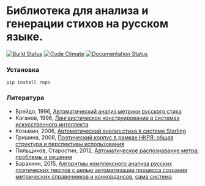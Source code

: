 # Библиотека для анализа и генерации стихов на русском языке. #

[![Build Status](https://travis-ci.org/IlyaGusev/rupo.svg?branch=master)](https://travis-ci.org/IlyaGusev/rupo)
[![Code Climate](https://codeclimate.com/github/IlyaGusev/rupo/badges/gpa.svg)](https://codeclimate.com/github/IlyaGusev/rupo)
[![Documentation Status](https://readthedocs.org/projects/rupo/badge/?version=latest)](http://rupo.readthedocs.io/en/latest/?badge=latest)

### Установка ###
```
pip install rupo
```

### Литература ###
* Брейдо, 1996, [Автоматический анализ метрики русского стиха](http://search.rsl.ru/ru/record/01000000124)
* Каганов, 1996, [Лингвистическое конструирование в системах искусственного интеллекта](http://lleo.me/soft/text_dip.htm)
* Козьмин, 2006, [Автоматический анализ стиха в системе Starling](http://www.dialog-21.ru/digests/dialog2006/materials/html/Kozmin.htm)
* Гришина, 2008, [Поэтический корпус в рамках НКРЯ: общая структура и перспективы использования](http://ruscorpora.ru/sbornik2008/05.pdf)
* Пильщиков, Старостин, 2012, [Автоматическое распознавание метра: проблемы и решения](http://www.academia.edu/11465228/%D0%90%D0%B2%D1%82%D0%BE%D0%BC%D0%B0%D1%82%D0%B8%D1%87%D0%B5%D1%81%D0%BA%D0%BE%D0%B5_%D1%80%D0%B0%D1%81%D0%BF%D0%BE%D0%B7%D0%BD%D0%B0%D0%B2%D0%B0%D0%BD%D0%B8%D0%B5_%D0%BC%D0%B5%D1%82%D1%80%D0%B0_%D0%BF%D1%80%D0%BE%D0%B1%D0%BB%D0%B5%D0%BC%D1%8B_%D0%B8_%D1%80%D0%B5%D1%88%D0%B5%D0%BD%D0%B8%D1%8F)
* Барахнин, 2015, [Алгоритмы комплексного анализа русских поэтических текстов с целью автоматизации процесса создания метрических справочников и конкордансов](http://ceur-ws.org/Vol-1536/paper21.pdf), [сама система](http://poem.ict.nsc.ru/)  
